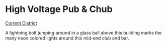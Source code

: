 # High Voltage Pub & Chub
[Current District](Current%20District%20Overview.md)

A lightning bolt jumping around in a glass ball above this building marks the many neon colored lights around this mid-end club and bar.